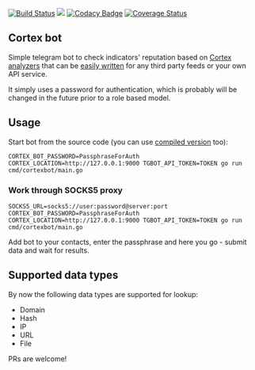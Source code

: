 [![Build Status](https://travis-ci.org/ilyaglow/cortex-tgbot.svg?branch=master)](https://travis-ci.org/ilyaglow/cortex-tgbot) [![](https://godoc.org/github.com/ilyaglow/cortex-tgbot?status.svg)](http://godoc.org/github.com/ilyaglow/cortex-tgbot) [![Codacy Badge](https://api.codacy.com/project/badge/Grade/a75cbc20a3524962bb182814048cd186)](https://www.codacy.com/app/ilyaglow/cortex-tgbot?utm_source=github.com&amp;utm_medium=referral&amp;utm_content=ilyaglow/cortex-tgbot&amp;utm_campaign=Badge_Grade) [![Coverage Status](https://coveralls.io/repos/github/ilyaglow/cortex-tgbot/badge.svg?branch=master)](https://coveralls.io/github/ilyaglow/cortex-tgbot?branch=master)

Cortex bot
----------

Simple telegram bot to check indicators' reputation based on [Cortex](https://github.com/CERT-BDF/Cortex) [analyzers](https://github.com/CERT-BDF/Cortex-Analyzers) that can be [easily written](https://github.com/CERT-BDF/CortexDocs/blob/master/api/how-to-create-an-analyzer.md) for any third party feeds or your own API service.

It simply uses a password for authentication, which is probably will be changed in the future prior to a role based model.

## Usage

Start bot from the source code (you can use [compiled version](https://github.com/ilyaglow/cortex-tgbot/releases) too):

```
CORTEX_BOT_PASSWORD=PassphraseForAuth CORTEX_LOCATION=http://127.0.0.1:9000 TGBOT_API_TOKEN=TOKEN go run cmd/cortexbot/main.go
```

### Work through SOCKS5 proxy

```
SOCKS5_URL=socks5://user:password@server:port CORTEX_BOT_PASSWORD=PassphraseForAuth CORTEX_LOCATION=http://127.0.0.1:9000 TGBOT_API_TOKEN=TOKEN go run cmd/cortexbot/main.go
```

Add bot to your contacts, enter the passphrase and here you go - submit data and wait for results.

## Supported data types

By now the following data types are supported for lookup:
* Domain
* Hash
* IP
* URL
* File


PRs are welcome!

